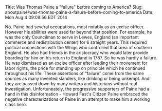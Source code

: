 Title: Was Thomas Paine a "failure" before coming to America?
Slug: aboutpaine/was-thomas-paine-a-failure-before-coming-to-america
Date: Mon Aug  4 09:08:56 EDT 2014

   No. Paine had several occupations, most notably as an excise officer.
   However his abilities were used far beyond that position. For example, he
   was the only Councilman to serve in Lewes, England (an important commerce
   and redistribution center) for 6 straight years. This required political
   connections with the Whigs who controlled that area of southern England.
   He also had friends in the aristocracy who would later provide boarding
   for him on his return to England in 1787. So he was hardly a failure. He
   was dismissed as an excise officer after leading their movement for labor
   rights, the price for standing up on principle which he continued
   throughout his life. These assertions of "failure" come from the same
   sources as many invented slanders, like drinking or being unkempt. And
   they are passed down by many writers and historians without real
   investigation. Unfortuneately, the progressive supporters of Paine had a
   hand in this disinformation - Howard Fast's Citizen Paine embraced the
   negative characterizations of Paine in an attempt to make him a working
   class hero.
